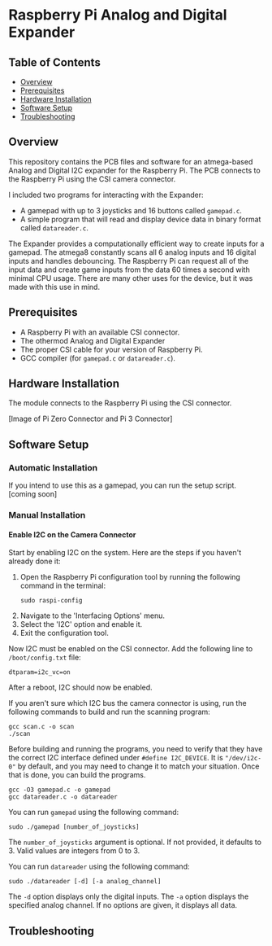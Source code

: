 # Raspberry Pi Analog and Digital Expander

## Table of Contents
- [Overview](#overview)
- [Prerequisites](#prerequisites)
- [Hardware Installation](#hardware-installation)
- [Software Setup](#software-setup)
- [Troubleshooting](#troubleshooting)

## Overview
This repository contains the PCB files and software for an atmega-based Analog and Digital I2C expander for the Raspberry Pi. The PCB connects to the Raspberry Pi using the CSI camera connector.

I included two programs for interacting with the Expander:
- A gamepad with up to 3 joysticks and 16 buttons called `gamepad.c`.
- A simple program that will read and display device data in binary format called `datareader.c`.

The Expander provides a computationally efficient way to create inputs for a gamepad. The atmega8 constantly scans all 6 analog inputs and 16 digital inputs and handles debouncing. The Raspberry Pi can request all of the input data and create game inputs from the data 60 times a second with minimal CPU usage. There are many other uses for the device, but it was made with this use in mind.

## Prerequisites
- A Raspberry Pi with an available CSI connector.
- The othermod Analog and Digital Expander
- The proper CSI cable for your version of Raspberry Pi.
- GCC compiler (for `gamepad.c` or `datareader.c`).

## Hardware Installation
The module connects to the Raspberry Pi using the CSI connector.

[Image of Pi Zero Connector and Pi 3 Connector]

## Software Setup

### Automatic Installation
If you intend to use this as a gamepad, you can run the setup script. [coming soon]

### Manual Installation

#### Enable I2C on the Camera Connector
Start by enabling I2C on the system. Here are the steps if you haven't already done it:

1. Open the Raspberry Pi configuration tool by running the following command in the terminal:
   ```
   sudo raspi-config
   ```
2. Navigate to the 'Interfacing Options' menu.
3. Select the 'I2C' option and enable it.
4. Exit the configuration tool.

Now I2C must be enabled on the CSI connector. Add the following line to `/boot/config.txt` file:
```
dtparam=i2c_vc=on
```

After a reboot, I2C should now be enabled.

If you aren't sure which I2C bus the camera connector is using, run the following commands to build and run the scanning program:
```
gcc scan.c -o scan
./scan
```
Before building and running the programs, you need to verify that they have the correct I2C interface defined under `#define I2C_DEVICE`. It is `"/dev/i2c-0"` by default, and you may need to change it to match your situation. Once that is done, you can build the programs.
```
gcc -O3 gamepad.c -o gamepad
gcc datareader.c -o datareader
```
You can run `gamepad` using the following command:
```
sudo ./gamepad [number_of_joysticks]
```

The `number_of_joysticks` argument is optional. If not provided, it defaults to 3. Valid values are integers from 0 to 3.

You can run `datareader` using the following command:

```
sudo ./datareader [-d] [-a analog_channel]
```

The `-d` option displays only the digital inputs. The `-a` option displays the specified analog channel. If no options are given, it displays all data.

## Troubleshooting
